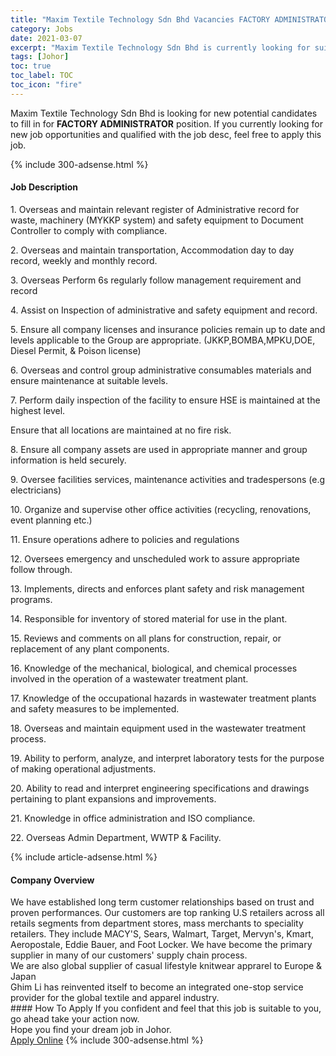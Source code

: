 ```yaml
---
title: "Maxim Textile Technology Sdn Bhd Vacancies FACTORY ADMINISTRATOR" 
category: Jobs 
date: 2021-03-07 
excerpt: "Maxim Textile Technology Sdn Bhd is currently looking for suitable person to fill in the FACTORY ADMINISTRATOR which based in Johor" 
tags: [Johor] 
toc: true 
toc_label: TOC 
toc_icon: "fire" 
--- 
```


<p>Maxim Textile Technology Sdn Bhd is looking for new potential candidates to fill in for <b>FACTORY ADMINISTRATOR</b> position. If you currently looking for new job opportunities and qualified with the job desc, feel free to apply this job.
</p>{% include 300-adsense.html %} 
<div><div><h4>Job Description</h4></div><div><div><span><div><p>1. Overseas and maintain relevant register of Administrative record for waste, machinery (MYKKP system) and safety equipment to Document Controller to comply with compliance.</p><p>2. Overseas and maintain transportation, Accommodation day to day record, weekly and monthly record.</p><p>3. Overseas Perform 6s regularly follow management requirement and record</p><p>4. Assist on Inspection of administrative and safety equipment and record.</p><p>5. Ensure all company licenses and insurance policies remain up to date and levels applicable to the Group are appropriate. (JKKP,BOMBA,MPKU,DOE, Diesel Permit, &amp; Poison license)</p><p>6. Overseas and control group administrative consumables materials and ensure maintenance at suitable levels.</p><p>7. Perform daily inspection of the facility to ensure HSE is maintained at the highest level.</p><p>Ensure that all locations are maintained at no fire risk.</p><p>8. Ensure all company assets are used in appropriate manner and group information is held securely.</p><p>9. Oversee facilities services, maintenance activities and tradespersons (e.g electricians)</p><p>10.	Organize and supervise other office activities (recycling, renovations, event planning etc.)</p><p>11.	Ensure operations adhere to policies and regulations</p><p>12.	Oversees emergency and unscheduled work to assure appropriate follow through.</p><p>13.	Implements, directs and enforces plant safety and risk management programs.</p><p>14.	Responsible for inventory of stored material for use in the plant.</p><p>15.	Reviews and comments on all plans for construction, repair, or replacement of any plant components.</p><p>16.	Knowledge of the mechanical, biological, and chemical processes involved in the operation of a wastewater treatment plant.</p><p>17.	Knowledge of the occupational hazards in wastewater treatment plants and safety measures to be implemented.</p><p>18.	Overseas and maintain equipment used in the wastewater treatment process.</p><p>19.	Ability to perform, analyze, and interpret laboratory tests for the purpose of making operational adjustments.</p><p>20.	Ability to read and interpret engineering specifications and drawings pertaining to plant expansions and improvements.</p><p>21.	Knowledge in office administration and ISO compliance.</p><p>22.	Overseas Admin Department, WWTP &amp; Facility.</p></div></span></div></div></div> 
{% include article-adsense.html %} 
<div><div><h4>Company Overview</h4></div><div><div><span><div><div>We have established long term customer relationships based on trust and proven performances. Our customers are top ranking U.S retailers across all retails segments from department stores, mass merchants to speciality retailers. They include MACY'S, Sears, Walmart, Target, Mervyn's, Kmart, Aeropostale, Eddie Bauer, and Foot Locker. We have become the primary supplier in many of our customers' supply chain process.</div>
<div>We are also global supplier of casual lifestyle knitwear apprarel to Europe &amp; Japan</div>
<div>Ghim Li has reinvented itself to become an integrated one-stop service provider for the global textile and apparel industry.</div></div></span></div></div></div> 
#### How To Apply 
If you confident and feel that this job is suitable to you, go ahead take your action now. <br/> 
Hope you find your dream job in Johor. <br/> 
<a href="https://www.jobstreet.com.my/en/job/factory-administrator-4498421?jobId=jobstreet-my-job-4498421&" class="btn btn--info" target="_blank" rel="nofollow noopenner">Apply Online</a> 
{% include 300-adsense.html %} 